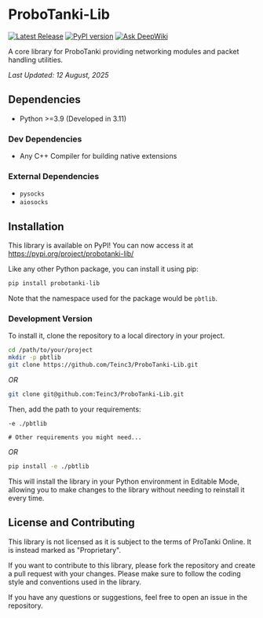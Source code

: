 
# ProboTanki-Lib
[![Latest Release](https://img.shields.io/github/v/release/Teinc3/ProboTanki-Lib?display_name=tag&sort=semver)](https://github.com/Teinc3/ProboTanki-Lib/releases/latest)
[![PyPI version](https://badge.fury.io/py/probotanki-lib.svg)](https://badge.fury.io/py/probotanki-lib)
[![Ask DeepWiki](https://deepwiki.com/badge.svg)](https://deepwiki.com/Teinc3/ProboTanki-Lib)

A core library for ProboTanki providing networking modules and packet handling utilities.

*Last Updated: 12 August, 2025*

## Dependencies

- Python >=3.9 (Developed in 3.11)

### Dev Dependencies
- Any C++ Compiler for building native extensions

### External Dependencies
- `pysocks`
- `aiosocks`

## Installation
This library is available on PyPI! You can now access it at https://pypi.org/project/probotanki-lib/

Like any other Python package, you can install it using pip:
```bash
pip install probotanki-lib
```

Note that the namespace used for the package would be `pbtlib`.

### Development Version

To install it, clone the repository to a local directory in your project.
```bash
cd /path/to/your/project
mkdir -p pbtlib
git clone https://github.com/Teinc3/ProboTanki-Lib.git
```
*OR*
```bash
git clone git@github.com:Teinc3/ProboTanki-Lib.git
```

Then, add the path to your requirements:
```pip-requirements
-e ./pbtlib

# Other requirements you might need...
```
*OR*
```bash
pip install -e ./pbtlib
```

This will install the library in your Python environment in Editable Mode,
allowing you to make changes to the library without needing to reinstall it every time.

## License and Contributing
This library is not licensed as it is subject to the terms of ProTanki Online. It is instead marked as "Proprietary".

If you want to contribute to this library, please fork the repository and create a pull request with your changes.
Please make sure to follow the coding style and conventions used in the library.

If you have any questions or suggestions, feel free to open an issue in the repository.